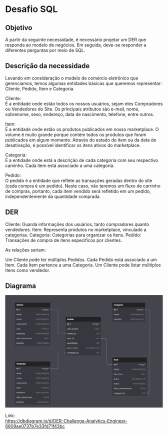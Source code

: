 # Desafio SQL

## Objetivo

A partir da seguinte necessidade, é necessário projetar um DER que responda ao modelo de negócios. Em seguida, deve-se responder a diferentes perguntas por meio de SQL.

## Descrição da necessidade

Levando em consideração o modelo de comércio eletrônico que gerenciamos, temos algumas entidades básicas que queremos representar: Cliente, Pedido, Item e Categoria.

Cliente:<br>
É a entidade onde estão todos os nossos usuários, sejam eles Compradores ou Vendedores do Site. Os principais atributos são e-mail, nome, sobrenome, sexo, endereço, data de nascimento, telefone, entre outros.

Item:<br>
É a entidade onde estão os produtos publicados em nosso marketplace. O volume é muito grande porque contém todos os produtos que foram publicados em algum momento. Através do estado do item ou da data de desativação, é possível identificar os itens ativos do marketplace.

Categoria:<br>
É a entidade onde está a descrição de cada categoria com seu respectivo caminho. Cada item está associado a uma categoria.

Pedido:<br>
O pedido é a entidade que reflete as transações geradas dentro do site (cada compra é um pedido). Neste caso, não teremos um fluxo de carrinho de compras, portanto, cada item vendido será refletido em um pedido, independentemente da quantidade comprada.


## DER

Cliente: Guarda informações dos usuários, tanto compradores quanto vendedores.
Item: Representa produtos no marketplace, vinculado a categorias.
Categoria: Categorias para organizar os itens.
Pedido: Transações de compra de itens específicos por clientes.

As relações seriam:

Um Cliente pode ter múltiplos Pedidos.
Cada Pedido está associado a um Item.
Cada Item pertence a uma Categoria.
Um Cliente pode listar múltiplos Itens como vendedor.

## Diagrama
![3](https://raw.githubusercontent.com/thalesbregantin/Challenge---Analytics-Engineer-/main/img/diagrama.PNG)

Link:<br>
https://dbdiagram.io/d/DER-Challenge-Analytics-Engineer-6608ae0737b7e33fd71f43bc


